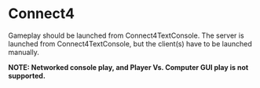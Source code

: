 # Connect4

Gameplay should be launched from Connect4TextConsole. 
The server is launched from Connect4TextConsole, but the client(s) have to be launched manually.

**NOTE: Networked console play, and Player Vs. Computer GUI play is not supported.**
